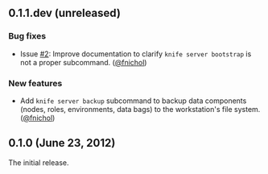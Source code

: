 ## 0.1.1.dev (unreleased)

### Bug fixes

* Issue [#2](https://github.com/fnichol/knife-server/issues/2): Improve
  documentation to clarify `knife server bootstrap` is not a proper
  subcommand. ([@fnichol][])

### New features

* Add `knife server backup` subcommand to backup data components (nodes,
  roles, environments, data bags) to the workstation's file system.
  ([@fnichol][])


## 0.1.0 (June 23, 2012)

The initial release.

[@fnichol]: https://github.com/fnichol

